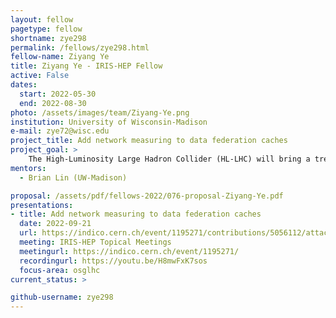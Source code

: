 ```yaml
---
layout: fellow
pagetype: fellow
shortname: zye298
permalink: /fellows/zye298.html
fellow-name: Ziyang Ye
title: Ziyang Ye - IRIS-HEP Fellow
active: False
dates:
  start: 2022-05-30
  end: 2022-08-30
photo: /assets/images/team/Ziyang-Ye.png
institution: University of Wisconsin-Madison
e-mail: zye72@wisc.edu
project_title: Add network measuring to data federation caches
project_goal: >
    The High-Luminosity Large Hadron Collider (HL-LHC) will bring a tremendous increase in data volume.  It is critical to ensure that the transfer and reuse of data works well in distributed data federations. Therefore, adding network performance tooling for data caching federations are needed. The expected outcome is a network measuring tool that is developed using Kubernetes deployments that orchestrate cache and perfSONAR containers to monitor the data transfer between origins and caches.
mentors:
  - Brian Lin (UW-Madison)

proposal: /assets/pdf/fellows-2022/076-proposal-Ziyang-Ye.pdf
presentations:
- title: Add network measuring to data federation caches
  date: 2022-09-21
  url: https://indico.cern.ch/event/1195271/contributions/5056112/attachments/2513272/4320334/Ziyang-Ye%20iris-hep%20final.pdf
  meeting: IRIS-HEP Topical Meetings
  meetingurl: https://indico.cern.ch/event/1195271/
  recordingurl: https://youtu.be/H8mwFxK7sos
  focus-area: osglhc
current_status: >

github-username: zye298
---
```

